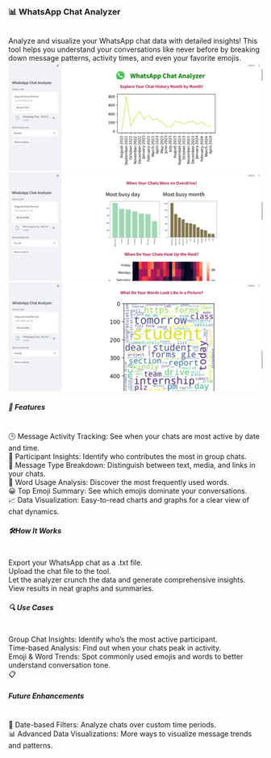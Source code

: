 <h3>📊 WhatsApp Chat Analyzer</h3> <br/>
Analyze and visualize your WhatsApp chat data with detailed insights! This tool helps you understand your conversations like never before by breaking down message patterns, activity times, and even your favorite emojis. <br/>
<img src="WhatsappChat1.png" >
<img src="WhatsappChat2.png" >
<img src="WhatsappChat3.png" >


 <h5>🚀 Features </h5><br/>
🕒 Message Activity Tracking: See when your chats are most active by date and time.<br/>
👥 Participant Insights: Identify who contributes the most in group chats.<br/>
💬 Message Type Breakdown: Distinguish between text, media, and links in your chats.<br/>
📝 Word Usage Analysis: Discover the most frequently used words.<br/>
😀 Top Emoji Summary: See which emojis dominate your conversations.<br/>
📈 Data Visualization: Easy-to-read charts and graphs for a clear view of chat dynamics.<br/>
 <h5>🛠How It Works</h5><br/>
Export your WhatsApp chat as a .txt file.<br/>
Upload the chat file to the tool.<br/>
Let the analyzer crunch the data and generate comprehensive insights.<br/>
View results in neat graphs and summaries.<br/>
 <h5>🔍 Use Cases </h5> <br/>
Group Chat Insights: Identify who’s the most active participant.<br/>
Time-based Analysis: Find out when your chats peak in activity.<br/>
Emoji & Word Trends: Spot commonly used emojis and words to better understand conversation tone.<br/>
📋 <h5>Future Enhancements </h5><br/>
📅 Date-based Filters: Analyze chats over custom time periods.<br/>
📊 Advanced Data Visualizations: More ways to visualize message trends and patterns.<br/>

